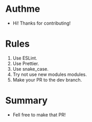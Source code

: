 # Authme

-   Hi! Thanks for contributing!

# Rules

1. Use ESLint.
1. Use Prettier.
1. Use snake_case.
1. Try not use new modules modules.
1. Make your PR to the dev branch.

# Summary

-   Fell free to make that PR!
